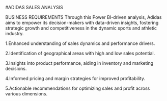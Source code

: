 #ADIDAS SALES ANALYSIS

BUSINESS REQUIREMENTS
Through this Power BI-driven analysis, Adidas aims to empower its decision-makers with data-driven insights, fostering strategic growth and competitiveness in the dynamic sports and athletic industry.

1.Enhanced understanding of sales dynamics and performance drivers.

2.Identification of geographical areas with high and low sales potential.

3.Insights into product performance, aiding in inventory and marketing decisions.

4.Informed pricing and margin strategies for improved profitability.

5.Actionable recommendations for optimizing sales and profit across various dimensions.

